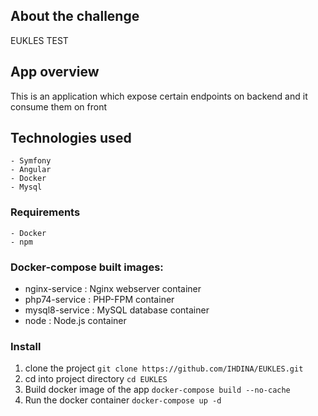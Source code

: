 ## About the challenge

EUKLES TEST

## App overview

This is an application which expose certain endpoints on backend and it consume them on front

## Technologies used

	- Symfony
	- Angular
	- Docker
	- Mysql

### Requirements
	- Docker
  	- npm

### Docker-compose built images:
  - nginx-service : Nginx webserver container
  - php74-service :  PHP-FPM container
  - mysql8-service : MySQL database container
  - node : Node.js container
  
### Install
1. clone the project
	`git clone https://github.com/IHDINA/EUKLES.git`
2. cd into project directory
	`cd EUKLES`
3. Build docker image of the app
	`docker-compose build --no-cache `
4. Run the docker container
	`docker-compose up -d`

